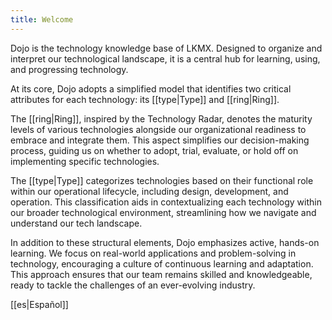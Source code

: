 ```yaml
---
title: Welcome
---
```

Dojo is the technology knowledge base of LKMX. Designed to organize and interpret our technological landscape, it is a central hub for learning, using, and progressing technology.

At its core, Dojo adopts a simplified model that identifies two critical attributes for each technology: its [[type|Type]] and [[ring|Ring]].

The [[ring|Ring]], inspired by the Technology Radar, denotes the maturity levels of various technologies alongside our organizational readiness to embrace and integrate them. This aspect simplifies our decision-making process, guiding us on whether to adopt, trial, evaluate, or hold off on implementing specific technologies.

The [[type|Type]] categorizes technologies based on their functional role within our operational lifecycle, including design, development, and operation. This classification aids in contextualizing each technology within our broader technological environment, streamlining how we navigate and understand our tech landscape.

In addition to these structural elements, Dojo emphasizes active, hands-on learning. We focus on real-world applications and problem-solving in technology, encouraging a culture of continuous learning and adaptation. This approach ensures that our team remains skilled and knowledgeable, ready to tackle the challenges of an ever-evolving industry.

[[es|Español]]